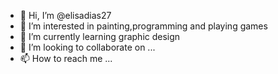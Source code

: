 - 👋 Hi, I’m @elisadias27
- 👀 I’m interested in painting,programming and playing games
- 🌱 I’m currently learning graphic design
- 💞️ I’m looking to collaborate on ...
- 📫 How to reach me ...

<!---
elisadias27/elisadias27 is a ✨ special ✨ repository because its `README.md` (this file) appears on your GitHub profile.
You can click the Preview link to take a look at your changes.
--->
